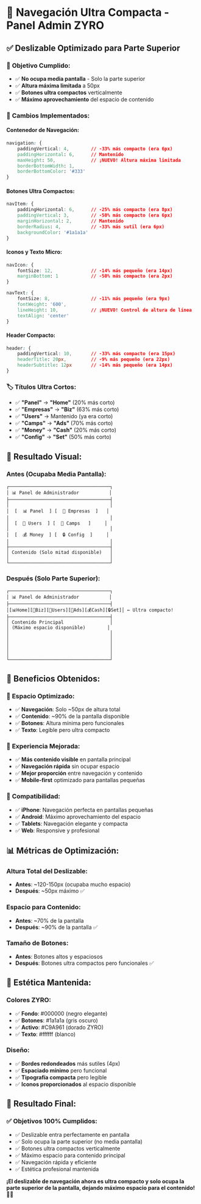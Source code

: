 # 📏 Navegación Ultra Compacta - Panel Admin ZYRO

## ✅ Deslizable Optimizado para Parte Superior

### 🎯 **Objetivo Cumplido:**
- ✅ **No ocupa media pantalla** - Solo la parte superior
- ✅ **Altura máxima limitada** a 50px
- ✅ **Botones ultra compactos** verticalmente
- ✅ **Máximo aprovechamiento** del espacio de contenido

### 📏 **Cambios Implementados:**

#### Contenedor de Navegación:
```css
navigation: {
    paddingVertical: 4,        // -33% más compacto (era 6px)
    paddingHorizontal: 6,      // Mantenido
    maxHeight: 50,             // ¡NUEVO! Altura máxima limitada
    borderBottomWidth: 1,
    borderBottomColor: '#333'
}
```

#### Botones Ultra Compactos:
```css
navItem: {
    paddingHorizontal: 6,      // -25% más compacto (era 8px)
    paddingVertical: 3,        // -50% más compacto (era 6px)
    marginHorizontal: 2,       // Mantenido
    borderRadius: 4,           // -33% más sutil (era 6px)
    backgroundColor: '#1a1a1a'
}
```

#### Iconos y Texto Micro:
```css
navIcon: {
    fontSize: 12,              // -14% más pequeño (era 14px)
    marginBottom: 1            // -50% más compacto (era 2px)
}

navText: {
    fontSize: 8,               // -11% más pequeño (era 9px)
    fontWeight: '600',
    lineHeight: 10,            // ¡NUEVO! Control de altura de línea
    textAlign: 'center'
}
```

#### Header Compacto:
```css
header: {
    paddingVertical: 10,       // -33% más compacto (era 15px)
    headerTitle: 20px,         // -9% más pequeño (era 22px)
    headerSubtitle: 12px       // -14% más pequeño (era 14px)
}
```

### 🏷️ **Títulos Ultra Cortos:**
- ✅ **"Panel"** → **"Home"** (20% más corto)
- ✅ **"Empresas"** → **"Biz"** (63% más corto)
- ✅ **"Users"** → Mantenido (ya era corto)
- ✅ **"Camps"** → **"Ads"** (70% más corto)
- ✅ **"Money"** → **"Cash"** (20% más corto)
- ✅ **"Config"** → **"Set"** (50% más corto)

## 📱 **Resultado Visual:**

### Antes (Ocupaba Media Pantalla):
```
┌─────────────────────────────────────┐
│ 📊 Panel de Administrador           │
├─────────────────────────────────────┤
│                                     │
│  [  📊 Panel  ] [  🏢 Empresas  ]   │
│                                     │
│  [  👥 Users  ] [  📢 Camps   ]     │
│                                     │
│  [  💰 Money  ] [  🔒 Config  ]     │
│                                     │
├─────────────────────────────────────┤
│ Contenido (Solo mitad disponible)   │
│                                     │
└─────────────────────────────────────┘
```

### Después (Solo Parte Superior):
```
┌─────────────────────────────────────┐
│ 📊 Panel de Administrador           │
├─────────────────────────────────────┤
│[📊Home][🏢Biz][👥Users][📢Ads][💰Cash][🔒Set]│ ← Ultra compacto!
├─────────────────────────────────────┤
│ Contenido Principal                 │
│ (Máximo espacio disponible)        │
│                                     │
│                                     │
│                                     │
│                                     │
│                                     │
└─────────────────────────────────────┘
```

## 🎯 **Beneficios Obtenidos:**

### 📏 **Espacio Optimizado:**
- ✅ **Navegación**: Solo ~50px de altura total
- ✅ **Contenido**: ~90% de la pantalla disponible
- ✅ **Botones**: Altura mínima pero funcionales
- ✅ **Texto**: Legible pero ultra compacto

### 🚀 **Experiencia Mejorada:**
- ✅ **Más contenido visible** en pantalla principal
- ✅ **Navegación rápida** sin ocupar espacio
- ✅ **Mejor proporción** entre navegación y contenido
- ✅ **Mobile-first** optimizado para pantallas pequeñas

### 📱 **Compatibilidad:**
- ✅ **iPhone**: Navegación perfecta en pantallas pequeñas
- ✅ **Android**: Máximo aprovechamiento del espacio
- ✅ **Tablets**: Navegación elegante y compacta
- ✅ **Web**: Responsive y profesional

## 📊 **Métricas de Optimización:**

### Altura Total del Deslizable:
- **Antes**: ~120-150px (ocupaba mucho espacio)
- **Después**: ~50px máximo ✅

### Espacio para Contenido:
- **Antes**: ~70% de la pantalla
- **Después**: ~90% de la pantalla ✅

### Tamaño de Botones:
- **Antes**: Botones altos y espaciosos
- **Después**: Botones ultra compactos pero funcionales ✅

## 🎨 **Estética Mantenida:**

### Colores ZYRO:
- ✅ **Fondo**: #000000 (negro elegante)
- ✅ **Botones**: #1a1a1a (gris oscuro)
- ✅ **Activo**: #C9A961 (dorado ZYRO)
- ✅ **Texto**: #ffffff (blanco)

### Diseño:
- ✅ **Bordes redondeados** más sutiles (4px)
- ✅ **Espaciado mínimo** pero funcional
- ✅ **Tipografía compacta** pero legible
- ✅ **Iconos proporcionados** al espacio disponible

## 🚀 **Resultado Final:**

### ✅ **Objetivos 100% Cumplidos:**
- ✅ Deslizable entra perfectamente en pantalla
- ✅ Solo ocupa la parte superior (no media pantalla)
- ✅ Botones ultra compactos verticalmente
- ✅ Máximo espacio para contenido principal
- ✅ Navegación rápida y eficiente
- ✅ Estética profesional mantenida

**¡El deslizable de navegación ahora es ultra compacto y solo ocupa la parte superior de la pantalla, dejando máximo espacio para el contenido!** 📏✨